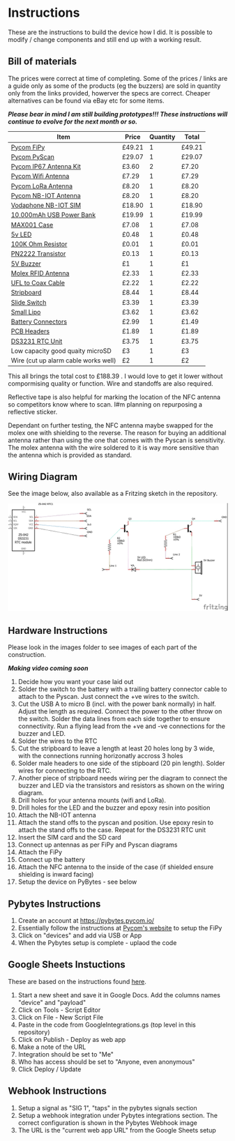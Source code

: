 # Instructions
These are the instructions to build the device how I did. It is possible to modify / change components and still end up with a working result.

## Bill of materials
The prices were correct at time of completing. Some of the prices / links are a guide only as some of the products (eg the buzzers) are sold in quantity only from the links provided, howerver the specs are correct. Cheaper alternatives can be found via eBay etc for some items.

***Please bear in mind I am still building prototypes!!! These instructions will continue to evolve for the next month or so.***

Item | Price | Quantity | Total |
-----|-------|----------|-------|
[Pycom FiPy](https://pycom.io/product/fipy/) | £49.21 | 1 | £49.21
[Pycom PyScan](https://pycom.io/product/pyscan/) | £29.07 | 1 | £29.07
[Pycom IP67 Antenna Kit](https://pycom.io/product/ip67-antenna-cable/) | £3.60 | 2 | £7.20
[Pycom Wifi Antenna](https://pycom.io/product/external-wifi-antenna/) | £7.29 | 1 | £7.29
[Pycom LoRa Antenna](https://pycom.io/product/lora-868mhz-915mhz-sigfox-antenna-kit/) | £8.20 | 1 | £8.20
[Pycom NB-IOT Antenna](https://pycom.io/product/lte-m-antenna-kit/) | £8.20 | 1 | £8.20
[Vodaphone NB-IOT SIM](https://pycom.io/product/vodafone-nb-iot-prepaid-subscription/) | £18.90 | 1 | £18.90
[10,000mAh USB Power Bank](https://www.amazon.co.uk/gp/product/B019GJLER8/ref=ppx_yo_dt_b_asin_title_o00_s01?ie=UTF8&psc=1) | £19.99 | 1 | £19.99
[MAX001 Case](https://www.trifibre.co.uk/product/max001/) | £7.08 | 1 | £7.08
[5v LED](https://uk.rs-online.com/web/p/leds/2285039/) | £0.48 | 1 | £0.48
[100K Ohm Resistor](https://uk.rs-online.com/web/p/through-hole-fixed-resistors/7397617/) | £0.01 | 1 | £0.01
[PN2222 Transistor](https://uk.rs-online.com/web/p/bjt-bipolar-transistors/7390381/) | £0.13 | 1 | £0.13
[5V Buzzer](https://thepihut.com/products/buzzer-5v-breadboard-friendly?variant=27739444945&currency=GBP&utm_medium=product_sync&utm_source=google&utm_content=sag_organic&utm_campaign=sag_organic&gclid=Cj0KCQjw6575BRCQARIsAMp-ksOtD1PSbcrUUb_ei5sLTMlS-M1LZnNn6ONEDou8cQBjmbgpSyrAYUwaAu06EALw_wcB) | £1 | 1 | £1
[Molex RFID Antenna](https://uk.rs-online.com/web/p/rfid-antennas/1445000/) | £2.33 | 1 | £2.33
[UFL to Coax Cable](https://uk.rs-online.com/web/p/coaxial-cable/1360915/?relevancy-data=636F3D3126696E3D4931384E53656172636847656E65726963266C753D656E266D6D3D6D61746368616C6C7061727469616C26706D3D5E5B5C707B4C7D5C707B4E647D2D2C2F255C2E5D2B2426706F3D31333326736E3D592673723D2673743D4B4559574F52445F53494E474C455F414C5048415F4E554D455249432673633D592677633D4E4F4E45267573743D552E464C2D4C502D3038384B32542D412D2831353029267374613D552E464C2D4C502D3038384B32542D412D31353026&searchHistory=%7B%22enabled%22%3Atrue%7D) | £2.22 | 1 | £2.22
[Stripboard](https://uk.rs-online.com/web/p/stripboards/1004328/) | £8.44 | 1 | £8.44
[Slide Switch](https://uk.rs-online.com/web/p/slide-switches/1759703/) | £3.39 | 1 | £3.39
[Small Lipo](https://hobbyking.com/en_us/turnigy-2000mah-1s-1c-lipoly-w-2-pin-jst-ph-connector.html?countrycode=GB&gclsrc=aw.ds&gclid=CjwKCAjw0_T4BRBlEiwAwoEiAXOBCYp3YtZUUMW9XV4XLosNStAgU3ULHpf67hqPqKB2GIlB7fNIcRoCs5sQAvD_BwE&___store=en_us) | £3.62 | 1 | £3.62
[Battery Connectors](https://www.ebay.co.uk/itm/10x-2-0mm-Mini-Micro-JST-connector-PH-2-Pin-Male-Female-Plug-UK/154015839438?ssPageName=STRK%3AMEBIDX%3AIT&_trksid=p2057872.m2749.l2649) | £2.99 | 1 | £1.49
[PCB Headers](https://www.ebay.co.uk/itm/2-to-40-Way-2-54mm-0-1-Male-Pin-Header-Single-Double-Row-PCB-Connector/262500789187?hash=item3d1e442bc3:g:MLsAAOSwjRpZVj4w) | £1.89 | 1 | £1.89
[DS3231 RTC Unit](https://www.ebay.co.uk/itm/DS3231-AT24C32-IIC-I2C-Module-Precision-RTC-Real-Time-Clock-Memory-Battery/274283810907?ssPageName=STRK%3AMEBIDX%3AIT&_trksid=p2057872.m2749.l2649) | £3.75 | 1 | £3.75
Low capacity good quaity microSD | £3 | 1 | £3
Wire (cut up alarm cable works well) | £2 | 1 | £2

This all brings the total cost to £188.39 . I would love to get it lower without compormising quality or function. Wire and standoffs are also required.

Reflective tape is also helpful for marking the location of the NFC antenna so competitors know where to scan. I#m planning on repurposing a reflective sticker.

Dependant on further testing, the NFC antenna maybe swapped for the molex one with shielding to the reverse. The reason for buying an additional antenna rather than using the one that comes with the Pyscan is sensitivity. The molex antenna with the wire soldered to it is way more sensitive than the antenna which is provided as standard.

## Wiring Diagram
See the image below, also available as a Fritzing sketch in the repository.

![Wiring Schematic](https://github.com/moth754/Dart-Timer/blob/master/Instructions/Images/Wiring%20diagram_schem.jpg)


## Hardware Instructions
Please look in the images folder to see images of each part of the construction.

***Making video coming soon***

1. Decide how you want your case laid out
2. Solder the switch to the battery with a trailing battery connector cable to attach to the Pyscan. Just connect the +ve wires to the switch.
3. Cut the USB A to micro B (incl. with the power bank normally) in half. Adjust the length as required. Connect the power to the other throw on the switch. Solder the data lines from each side together to ensure connectivity. Run a flying lead from the +ve and -ve connections for the buzzer and LED.
4. Solder the wires to the RTC
5. Cut the stripboard to leave a length at least 20 holes long by 3 wide, with the connections running horizonatly accross 3 holes
6. Solder male headers to one side of the stipboard (20 pin length). Solder wires for connecting to the RTC.
7. Another piece of stripboard needs wiring per the diagram to connect the buzzer and LED via the transistors and resistors as shown on the wiring diagram.
8. Drill holes for your antenna mounts (wifi and LoRa).
9. Drill holes for the LED and the buzzer and epoxy resin into position
10. Attach the NB-IOT antenna
11. Attach the stand offs to the pyscan and position. Use epoxy resin to attach the stand offs to the case. Repeat for the DS3231 RTC unit
12. Insert the SIM card and the SD card
13. Connect up antennas as per FiPy and Pyscan diagrams
14. Attach the FiPy
15. Connect up the battery
16. Attach the NFC antenna to the inside of the case (if shielded ensure shielding is inward facing)
17. Setup the device on PyBytes - see below

## Pybytes Instructions
1. Create an account at https://pybytes.pycom.io/
2. Essentially follow the instructions at [Pycom's website](https://docs.pycom.io/pybytes/) to setup the FiPy
2. Click on "devices" and add via USB or App
3. When the Pybytes setup is complete - uplaod the code

## Google Sheets Instuctions
These are based on the instructions found [here](https://railsrescue.com/blog/2015-05-28-step-by-step-setup-to-send-form-data-to-google-sheets/).

1. Start a new sheet and save it in Google Docs. Add the columns names "device" and "payload"
2. Click on Tools - Script Editor
3. Click on File - New Script File
4. Paste in the code from GoogleIntegrations.gs (top level in this repository)
5. Click on Publish - Deploy as web app
6. Make a note of the URL
7. Integration should be set to "Me"
8. Who has access should be set to "Anyone, even anonymous"
9. Click Deploy / Update


## Webhook Instructions
1. Setup a signal as "SIG 1", "taps" in the pybytes signals section
2. Setup a webhook integration under Pybytes integrations section. The correct configuration is shown in the Pybytes Webhook image
3. The URL is the "current web app URL" from the Google Sheets setup

